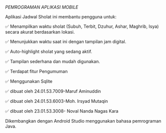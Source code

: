 *PEMROGRAMAN APLIKASI MOBILE*

Aplikasi Jadwal Sholat ini membantu pengguna untuk:

✅ Menampilkan waktu sholat (Subuh, Terbit, Dzuhur, Ashar, Maghrib, Isya) secara akurat berdasarkan lokasi.

✅ Menunjukkan waktu saat ini dengan tampilan jam digital.

✅ Auto-highlight sholat yang sedang aktif.

✅ Tampilan sederhana dan mudah digunakan.

✅ Terdapat fitur Pengumuman

✅ Menggunakan Sqlite

✅ dibuat oleh 24.01.53.7009-Maruf Aminuddin

✅ dibuat oleh 24.01.53.6003-Moh. Irsyad Mutaqin

✅ dibuat oleh 23.01.53.3008- Noval Nanda Nagas Kara



Dikembangkan dengan Android Studio menggunakan bahasa pemrograman Java.
